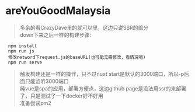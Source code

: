 # areYouGoodMalaysia

> 多余的看CrazyDave里的就可以里，这边只说SSR的部分  
> down下来之后一样的构建步骤:  
>
     npm install  
     npm run js  
     修改netword下request.js的baseURL(也可能无需修改，看情况吧)  
     npm run serve  
> 触发构建还是一样的操作，只不过nuxt start是默认的3000端口，所以-p后面只能监听3000端口  
> 纯vue是spa的应用，部署方便点，这边github page是没法用ssr的来部署了，只是测试了一下docker好不好用  
> 准备尝试pm2

